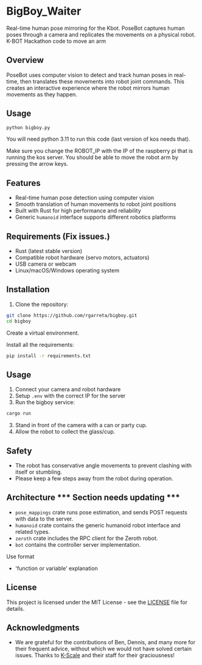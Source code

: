 # BigBoy_Waiter

Real-time human pose mirroring for the Kbot. PoseBot captures human poses through a camera and replicates the movements on a physical robot.
K-BOT Hackathon code to move an arm

## Overview

PoseBot uses computer vision to detect and track human poses in real-time, then translates these movements into robot joint commands. This creates an interactive experience where the robot mirrors human movements as they happen.

## Usage

```bash
python bigboy.py
```
You will need python 3.11 to run this code (last version of kos needs that).

Make sure you change the ROBOT_IP with the IP of the raspberry pi that is running the
kos server.
You should be able to move the robot arm by pressing the arrow keys.

## Features

- Real-time human pose detection using computer vision
- Smooth translation of human movements to robot joint positions
- Built with Rust for high performance and reliability
- Generic `humanoid` interface supports different robotics platforms

## Requirements (Fix issues.)

- Rust (latest stable version)
- Compatible robot hardware (servo motors, actuators)
- USB camera or webcam
- Linux/macOS/Windows operating system


## Installation
1. Clone the repository:

```bash
git clone https://github.com/rgarreta/bigboy.git
cd bigboy
```
Create a virtual environment.

Install all the requirements:

```bash
pip install -r requirements.txt
```

## Usage

1. Connect your camera and robot hardware
2. Setup `.env` with the correct IP for the server
3. Run the bigboy service:

```bash
cargo run
```

3. Stand in front of the camera with a can or party cup.
4. Allow the robot to collect the glass/cup.

## Safety

- The robot has conservative angle movements to prevent clashing with itself or stumbling.
- Please keep a few steps away from the robot during operation.

## Architecture  *** Section needs updating ***

- `pose_mappings` crate runs pose estimation, and sends POST requests with data to the server.
- `humanoid` crate contains the generic humanoid robot interface and related types.
- `zeroth` crate includes the RPC client for the Zeroth robot.
- `bot` contains the controller server implementation.

Use format 
- 'function or variable' explanation

## License

This project is licensed under the MIT License - see the [LICENSE](LICENSE) file for details.

## Acknowledgments

- We are grateful for the contributions of Ben, Dennis, and many more for their frequent advice, without which we would not have solved certain issues. Thanks to [K-Scale](https://github.com/kscalelabs) and their staff for their graciousness!
